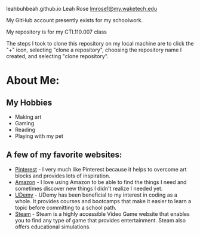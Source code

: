 leahbuhbeah.github.io
Leah Rose lmrose1@my.waketech.edu

My GitHub account presently exists for my schoolwork.

My repository is for my CTI.110.007 class

The steps I took to clone this repository on my local machine are to click the "+" icon, selecting "clone a repository", choosing the repository name I created, and selecting "clone repository".

# About Me:
## My Hobbies
- Making art
- Gaming
- Reading
- Playing with my pet

## A few of my favorite websites:
- [Pinterest](https://www.pinterest.com/) - I very much like Pinterest because it helps to overcome art blocks and provides lots of inspiration.
- [Amazon](https://www.amazon.com/) - I love using Amazon to be able to find the things I need and sometimes discover new things I didn't realize I needed yet.
- [UDemy](https://www.udemy.com/) - UDemy has been beneficial to my interest in coding as a whole. It provides courses and bootcamps that make it easier to learn a topic before committing to a school path.
- [Steam](https://store.steampowered.com/) - Steam is a highly accessible Video Game website that enables you to find any type of game that provides entertainment. Steam also offers educational simulations.
